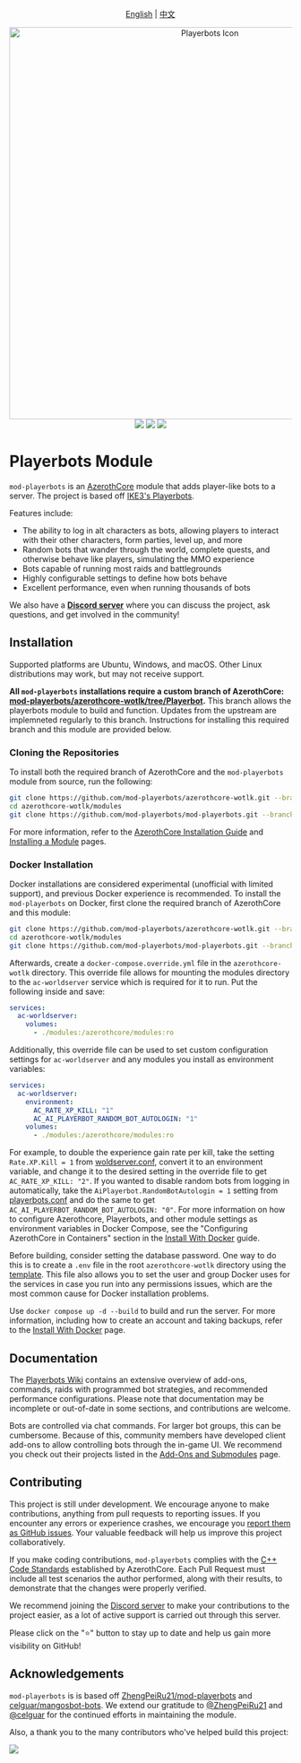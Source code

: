<p align="center">
    <a href="https://github.com/mod-playerbots/mod-playerbots/blob/master/README.md">English</a>
    |
    <a href="https://github.com/mod-playerbots/mod-playerbots/blob/master/README_CN.md">中文</a>
</p>


<div align="center">
  <img src="icon.png" alt="Playerbots Icon" width="700px">
</div>

<div align="center">
    <img src="https://github.com/mod-playerbots/mod-playerbots/actions/workflows/macos_build.yml/badge.svg">
    <img src="https://github.com/mod-playerbots/mod-playerbots/actions/workflows/core_build.yml/badge.svg">
    <img src="https://github.com/mod-playerbots/mod-playerbots/actions/workflows/windows_build.yml/badge.svg">
</div>

# Playerbots Module
`mod-playerbots` is an [AzerothCore](https://www.azerothcore.org/) module that adds player-like bots to a server. The project is based off [IKE3's Playerbots](https://github.com/ike3/mangosbot).

Features include:

- The ability to log in alt characters as bots, allowing players to interact with their other characters, form parties, level up, and more
- Random bots that wander through the world, complete quests, and otherwise behave like players, simulating the MMO experience
- Bots capable of running most raids and battlegrounds
- Highly configurable settings to define how bots behave
- Excellent performance, even when running thousands of bots

We also have a **[Discord server](https://discord.gg/NQm5QShwf9)** where you can discuss the project, ask questions, and get involved in the community!

## Installation

Supported platforms are Ubuntu, Windows, and macOS. Other Linux distributions may work, but may not receive support. 

**All `mod-playerbots` installations require a custom branch of AzerothCore: [mod-playerbots/azerothcore-wotlk/tree/Playerbot](https://github.com/mod-playerbots/azerothcore-wotlk/tree/Playerbot).** This branch allows the playerbots module to build and function. Updates from the upstream are implemneted regularly to this branch. Instructions for installing this required branch and this module are provided below.

### Cloning the Repositories

To install both the required branch of AzerothCore and the `mod-playerbots` module from source, run the following:

```bash
git clone https://github.com/mod-playerbots/azerothcore-wotlk.git --branch=Playerbot
cd azerothcore-wotlk/modules
git clone https://github.com/mod-playerbots/mod-playerbots.git --branch=master
```

For more information, refer to the [AzerothCore Installation Guide](https://www.azerothcore.org/wiki/installation) and [Installing a Module](https://www.azerothcore.org/wiki/installing-a-module) pages.

### Docker Installation

Docker installations are considered experimental (unofficial with limited support), and previous Docker experience is recommended. To install the `mod-playerbots` on Docker, first clone the required branch of AzerothCore and this module:

```bash
git clone https://github.com/mod-playerbots/azerothcore-wotlk.git --branch=Playerbot
cd azerothcore-wotlk/modules
git clone https://github.com/mod-playerbots/mod-playerbots.git --branch=master
```

Afterwards, create a `docker-compose.override.yml` file in the `azerothcore-wotlk` directory. This override file allows for mounting the modules directory to the `ac-worldserver` service which is required for it to run. Put the following inside and save:

```yml
services:
  ac-worldserver:
    volumes:
      - ./modules:/azerothcore/modules:ro
```

Additionally, this override file can be used to set custom configuration settings for `ac-worldserver` and any modules you install as environment variables:

```yml
services:
  ac-worldserver:
    environment:
      AC_RATE_XP_KILL: "1"
      AC_AI_PLAYERBOT_RANDOM_BOT_AUTOLOGIN: "1"
    volumes:
      - ./modules:/azerothcore/modules:ro
```

For example, to double the experience gain rate per kill, take the setting `Rate.XP.Kill = 1` from [woldserver.conf](https://github.com/mod-playerbots/azerothcore-wotlk/blob/Playerbot/src/server/apps/worldserver/worldserver.conf.dist), convert it to an environment variable, and change it to the desired setting in the override file to get `AC_RATE_XP_KILL: "2"`. If you wanted to disable random bots from logging in automatically, take the `AiPlayerbot.RandomBotAutologin = 1` setting from [playerbots.conf](https://github.com/mod-playerbots/mod-playerbots/blob/master/conf/playerbots.conf.dist) and do the same to get `AC_AI_PLAYERBOT_RANDOM_BOT_AUTOLOGIN: "0"`. For more information on how to configure Azerothcore, Playerbots, and other module settings as environment variables in Docker Compose, see the "Configuring AzerothCore in Containers" section in the [Install With Docker](https://www.azerothcore.org/wiki/install-with-docker) guide.

Before building, consider setting the database password. One way to do this is to create a `.env` file in the root `azerothcore-wotlk` directory using the [template](https://github.com/mod-playerbots/azerothcore-wotlk/blob/Playerbot/conf/dist/env.docker). This file also allows you to set the user and group Docker uses for the services in case you run into any permissions issues, which are the most common cause for Docker installation problems.

Use `docker compose up -d --build` to build and run the server. For more information, including how to create an account and taking backups, refer to the [Install With Docker](https://www.azerothcore.org/wiki/install-with-docker) page.

## Documentation

The [Playerbots Wiki](https://github.com/mod-playerbots/mod-playerbots/wiki) contains an extensive overview of add-ons, commands, raids with programmed bot strategies, and recommended performance configurations. Please note that documentation may be incomplete or out-of-date in some sections, and contributions are welcome.

Bots are controlled via chat commands. For larger bot groups, this can be cumbersome. Because of this, community members have developed client add-ons to allow controlling bots through the in-game UI. We recommend you check out their projects listed in the [Add-Ons and Submodules](https://github.com/mod-playerbots/mod-playerbots/wiki/Playerbot-Addons-and-Sub%E2%80%90Modules) page.

## Contributing

This project is still under development. We encourage anyone to make contributions, anything from pull requests to reporting issues. If you encounter any errors or experience crashes, we encourage you [report them as GitHub issues](https://github.com/mod-playerbots/mod-playerbots/issues/new?template=bug_report.md). Your valuable feedback will help us improve this project collaboratively.

If you make coding contributions, `mod-playerbots` complies with the [C++ Code Standards](https://www.azerothcore.org/wiki/cpp-code-standards) established by AzerothCore. Each Pull Request must include all test scenarios the author performed, along with their results, to demonstrate that the changes were properly verified.

We recommend joining the [Discord server](https://discord.gg/NQm5QShwf9) to make your contributions to the project easier, as a lot of active support is carried out through this server.

Please click on the "⭐" button to stay up to date and help us gain more visibility on GitHub!

## Acknowledgements

`mod-playerbots` is is based off [ZhengPeiRu21/mod-playerbots](https://github.com/ZhengPeiRu21/mod-playerbots) and [celguar/mangosbot-bots](https://github.com/celguar/mangosbot-bots). We extend our gratitude to [@ZhengPeiRu21](https://github.com/ZhengPeiRu21) and [@celguar](https://github.com/celguar) for the continued efforts in maintaining the module.

Also, a thank you to the many contributors who've helped build this project:

<a href="https://github.com/mod-playerbots/mod-playerbots/graphs/contributors">
  <img src="https://contrib.rocks/image?repo=mod-playerbots/mod-playerbots" />
</a>
